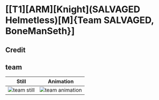 # [\[T1\]\[ARM\]\[Knight\]\(SALVAGED Helmetless\)\[M\]{Team SALVAGED, BoneManSeth}]

## Credit


	
## team

| Still | Animation |
| :---: | :-------: |
| ![team still](./team_000.png) | ![team animation](./team.gif) |
